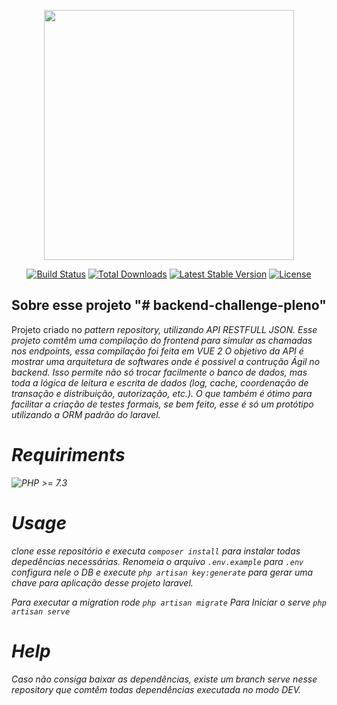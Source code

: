 
<p align="center"><a href="https://laravel.com" target="_blank"><img src="https://raw.githubusercontent.com/laravel/art/master/logo-lockup/5%20SVG/2%20CMYK/1%20Full%20Color/laravel-logolockup-cmyk-red.svg" width="400"></a></p>

<p align="center">
<a href="https://travis-ci.org/laravel/framework"><img src="https://travis-ci.org/laravel/framework.svg" alt="Build Status"></a>
<a href="https://packagist.org/packages/laravel/framework"><img src="https://img.shields.io/packagist/dt/laravel/framework" alt="Total Downloads"></a>
<a href="https://packagist.org/packages/laravel/framework"><img src="https://img.shields.io/packagist/v/laravel/framework" alt="Latest Stable Version"></a>
<a href="https://packagist.org/packages/laravel/framework"><img src="https://img.shields.io/packagist/l/laravel/framework" alt="License"></a>
</p>



## Sobre esse projeto "# backend-challenge-pleno" 

Projeto criado no <i>pattern<i> repository, utilizando API RESTFULL JSON.
Esse projeto comtêm uma compilação do frontend para simular as chamadas nos endpoints, essa compilação foi feita em VUE 2
O objetivo da API é mostrar uma arquitetura de softwares onde é possivel a contrução Ágil no backend.
Isso permite não só trocar facilmente o banco de dados, mas toda a lógica de leitura e escrita de dados (log, cache, coordenação de transação e distribuição, autorização, etc.). O que também é ótimo para facilitar a criação de testes formais, se bem feito, esse é só um protótipo utilizando a ORM padrão do laravel.

# Requiriments
![PHP](https://img.shields.io/badge/php-%23777BB4.svg?style=for-the-badge&logo=php&logoColor=white)  >= 7.3

# Usage
clone esse repositório e executa `composer install` para instalar todas depedências necessárias. Renomeia o arquivo `.env.example` para  `.env` configura nele o DB e execute `php artisan key:generate` para gerar uma chave para aplicação desse projeto laravel.

Para executar a migration rode `php artisan migrate`
Para Iniciar o serve `php artisan serve`

# Help
Caso não consiga baixar as dependências, existe um branch serve nesse repository que comtêm todas dependências executada no modo DEV. 
